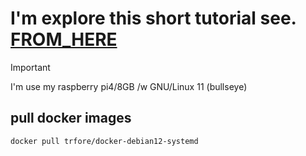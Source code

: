 # I'm explore this short tutorial see. [FROM_HERE](./FROM_HERE.md)

> [!IMPORTANT]
> I'm use my raspberry pi4/8GB /w GNU/Linux 11 (bullseye)

## pull docker images

```bash
docker pull trfore/docker-debian12-systemd
```
